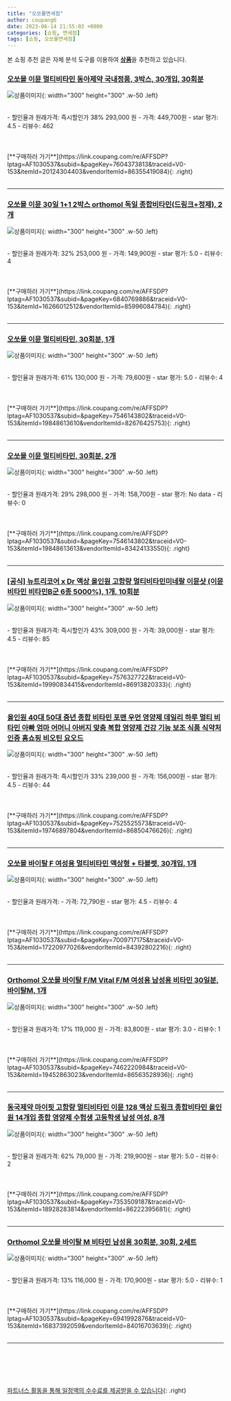 ```yaml
---
title: "오쏘몰면세점"
author: coupang6
date: 2023-06-14 21:55:03 +0800
categories: [쇼핑, 면세점]
tags: [쇼핑, 오쏘몰면세점]
---
```


본 쇼핑 추천 글은 자체 분석 도구를 이용하여 [**상품**](https://link.coupang.com/a/bao1ui)을 추천하고 있습니다.

### [오쏘몰 이뮨 멀티비타민 동아제약 국내정품, 3박스, 30개입, 30회분](https://link.coupang.com/re/AFFSDP?lptag=AF1030537&subid=&pageKey=7604373813&traceid=V0-153&itemId=20124304403&vendorItemId=86355419084)

![상품이미지](https://thumbnail7.coupangcdn.com/thumbnails/remote/230x230ex/image/vendor_inventory/8485/0f9b4fd40184e42ddd63077e4e470a6ffe38d9b43605be55b8458fa90c6c.png){: width="300" height="300" .w-50 .left}


<br>
- 할인율과 원래가격: 즉시할인가 38%  293,000   원
- 가격: 449,700원
- star 평가: 4.5
- 리뷰수: 462
<br>
<br>
<br>
<br>
[**구매하러 가기**](https://link.coupang.com/re/AFFSDP?lptag=AF1030537&subid=&pageKey=7604373813&traceid=V0-153&itemId=20124304403&vendorItemId=86355419084){: .right}
<br>
<br>

---

### [오쏘몰 이뮨 30일 1+1 2박스 orthomol 독일 종합비타민(드링크+정제), 2개](https://link.coupang.com/re/AFFSDP?lptag=AF1030537&subid=&pageKey=6840769886&traceid=V0-153&itemId=16266012512&vendorItemId=85996084784)

![상품이미지](https://thumbnail8.coupangcdn.com/thumbnails/remote/230x230ex/image/vendor_inventory/2de0/6449cab7f758856f7590eea37d260e896241878c247bfb9b74f976a0df62.png){: width="300" height="300" .w-50 .left}


<br>
- 할인율과 원래가격: 32%  253,000   원
- 가격: 149,900원
- star 평가: 5.0
- 리뷰수: 4
<br>
<br>
<br>
<br>
[**구매하러 가기**](https://link.coupang.com/re/AFFSDP?lptag=AF1030537&subid=&pageKey=6840769886&traceid=V0-153&itemId=16266012512&vendorItemId=85996084784){: .right}
<br>
<br>

---

### [오쏘몰 이뮨 멀티비타민, 30회분, 1개](https://link.coupang.com/re/AFFSDP?lptag=AF1030537&subid=&pageKey=7546143802&traceid=V0-153&itemId=19848613610&vendorItemId=82676425753)

![상품이미지](https://thumbnail7.coupangcdn.com/thumbnails/remote/230x230ex/image/vendor_inventory/aae5/9f49e12a4789225ff6156ac8644dd50d30f7dffc1a43efe3f3c3997df83c.jpg){: width="300" height="300" .w-50 .left}


<br>
- 할인율과 원래가격: 61%  130,000   원
- 가격: 79,600원
- star 평가: 5.0
- 리뷰수: 4
<br>
<br>
<br>
<br>
[**구매하러 가기**](https://link.coupang.com/re/AFFSDP?lptag=AF1030537&subid=&pageKey=7546143802&traceid=V0-153&itemId=19848613610&vendorItemId=82676425753){: .right}
<br>
<br>

---

### [오쏘몰 이뮨 멀티비타민, 30회분, 2개](https://link.coupang.com/re/AFFSDP?lptag=AF1030537&subid=&pageKey=7546143802&traceid=V0-153&itemId=19848613613&vendorItemId=83424133550)

![상품이미지](https://thumbnail10.coupangcdn.com/thumbnails/remote/230x230ex/image/vendor_inventory/68b7/fec8ad4f143a4af3dd3e5db60570764b0f05446ca4f9805cbc23fea963cb.jpg){: width="300" height="300" .w-50 .left}


<br>
- 할인율과 원래가격: 29%  298,000   원
- 가격: 158,700원
- star 평가: No data
- 리뷰수: 0
<br>
<br>
<br>
<br>
[**구매하러 가기**](https://link.coupang.com/re/AFFSDP?lptag=AF1030537&subid=&pageKey=7546143802&traceid=V0-153&itemId=19848613613&vendorItemId=83424133550){: .right}
<br>
<br>

---

### [[공식] 뉴트리코어 x Dr 액상 올인원 고함량 멀티비타민미네랄 이뮨샷 (이뮨비타민 비타민B군 6종 5000%), 1개, 10회분](https://link.coupang.com/re/AFFSDP?lptag=AF1030537&subid=&pageKey=7576327722&traceid=V0-153&itemId=19990834415&vendorItemId=86913820333)

![상품이미지](https://thumbnail7.coupangcdn.com/thumbnails/remote/230x230ex/image/vendor_inventory/3e11/c6c7f3b3f8249a176a61beb4c8a18737d13be44c41aaa159523e6b4fa3bb.jpg){: width="300" height="300" .w-50 .left}


<br>
- 할인율과 원래가격: 즉시할인가 43%  309,000   원
- 가격: 39,000원
- star 평가: 4.5
- 리뷰수: 85
<br>
<br>
<br>
<br>
[**구매하러 가기**](https://link.coupang.com/re/AFFSDP?lptag=AF1030537&subid=&pageKey=7576327722&traceid=V0-153&itemId=19990834415&vendorItemId=86913820333){: .right}
<br>
<br>

---

### [올인원 40대 50대 중년 종합 비타민 포맨 우먼 영양제 데일리 하루 멀티 비타민 아빠 엄마 어머니 아버지 맞춤 복합 영양제 건강 기능 보조 식품 식약처 인증 홈쇼핑 비오틴 요오드](https://link.coupang.com/re/AFFSDP?lptag=AF1030537&subid=&pageKey=7525525573&traceid=V0-153&itemId=19746897804&vendorItemId=86850476626)

![상품이미지](https://thumbnail10.coupangcdn.com/thumbnails/remote/230x230ex/image/vendor_inventory/f635/500e0ef13d454019e73605e7dee7c771f01a888b1b02fdc3c931b47872c0.jpg){: width="300" height="300" .w-50 .left}


<br>
- 할인율과 원래가격: 즉시할인가 33%  239,000   원
- 가격: 156,000원
- star 평가: 4.5
- 리뷰수: 44
<br>
<br>
<br>
<br>
[**구매하러 가기**](https://link.coupang.com/re/AFFSDP?lptag=AF1030537&subid=&pageKey=7525525573&traceid=V0-153&itemId=19746897804&vendorItemId=86850476626){: .right}
<br>
<br>

---

### [오쏘몰 바이탈 F 여성용 멀티비타민 액상형 + 타블렛, 30개입, 1개](https://link.coupang.com/re/AFFSDP?lptag=AF1030537&subid=&pageKey=7009717175&traceid=V0-153&itemId=17220977026&vendorItemId=84392802216)

![상품이미지](https://thumbnail9.coupangcdn.com/thumbnails/remote/230x230ex/image/vendor_inventory/d0ce/ab224050dbe87b9b38d54fd8f588fe5c01d979a68687d06046e02c4e1e4d.jpg){: width="300" height="300" .w-50 .left}


<br>
- 할인율과 원래가격: 
- 가격: 72,790원
- star 평가: 4.5
- 리뷰수: 4
<br>
<br>
<br>
<br>
[**구매하러 가기**](https://link.coupang.com/re/AFFSDP?lptag=AF1030537&subid=&pageKey=7009717175&traceid=V0-153&itemId=17220977026&vendorItemId=84392802216){: .right}
<br>
<br>

---

### [Orthomol 오쏘몰 바이탈 F/M Vital F/M 여성용 남성용 비타민 30일분, 바이탈M, 1개](https://link.coupang.com/re/AFFSDP?lptag=AF1030537&subid=&pageKey=7462220984&traceid=V0-153&itemId=19452863023&vendorItemId=86563528936)

![상품이미지](https://thumbnail8.coupangcdn.com/thumbnails/remote/230x230ex/image/vendor_inventory/d41a/c13e938963582043777fb9354e87d46df74c274f9999dcf213de3728decd.jpg){: width="300" height="300" .w-50 .left}


<br>
- 할인율과 원래가격: 17%  119,000   원
- 가격: 83,800원
- star 평가: 3.0
- 리뷰수: 1
<br>
<br>
<br>
<br>
[**구매하러 가기**](https://link.coupang.com/re/AFFSDP?lptag=AF1030537&subid=&pageKey=7462220984&traceid=V0-153&itemId=19452863023&vendorItemId=86563528936){: .right}
<br>
<br>

---

### [동국제약 마이핏 고함량 멀티비타민 이뮨 128 액상 드링크 종합비타민 올인원 14개입 종합 영양제 수험생 고등학생 남성 여성, 8개](https://link.coupang.com/re/AFFSDP?lptag=AF1030537&subid=&pageKey=7353509187&traceid=V0-153&itemId=18928283814&vendorItemId=86222395681)

![상품이미지](https://thumbnail8.coupangcdn.com/thumbnails/remote/230x230ex/image/vendor_inventory/6829/ba0a3b74997c8cf1d2991f498fe34285c7736a23a1d7378b54b875cff4c1.jpg){: width="300" height="300" .w-50 .left}


<br>
- 할인율과 원래가격: 62%  79,000   원
- 가격: 219,900원
- star 평가: 5.0
- 리뷰수: 2
<br>
<br>
<br>
<br>
[**구매하러 가기**](https://link.coupang.com/re/AFFSDP?lptag=AF1030537&subid=&pageKey=7353509187&traceid=V0-153&itemId=18928283814&vendorItemId=86222395681){: .right}
<br>
<br>

---

### [Orthomol 오쏘몰 바이탈 M 비타민 남성용 30회분, 30회, 2세트](https://link.coupang.com/re/AFFSDP?lptag=AF1030537&subid=&pageKey=6941992876&traceid=V0-153&itemId=16837392059&vendorItemId=84016703639)

![상품이미지](https://thumbnail6.coupangcdn.com/thumbnails/remote/230x230ex/image/vendor_inventory/5ea5/02f6d13fca0441ef6f844821e7cfb51f782694a115e0f6ff3490baea1d09.jpeg){: width="300" height="300" .w-50 .left}


<br>
- 할인율과 원래가격: 13%  116,000   원
- 가격: 170,900원
- star 평가: 5.0
- 리뷰수: 1
<br>
<br>
<br>
<br>
[**구매하러 가기**](https://link.coupang.com/re/AFFSDP?lptag=AF1030537&subid=&pageKey=6941992876&traceid=V0-153&itemId=16837392059&vendorItemId=84016703639){: .right}
<br>
<br>

---
<br><br><br><br><br> [파트너스 활동을 통해 일정액의 수수료를 제공받을 수 있습니다](https://link.coupang.com/a/bao1ui){: .right}